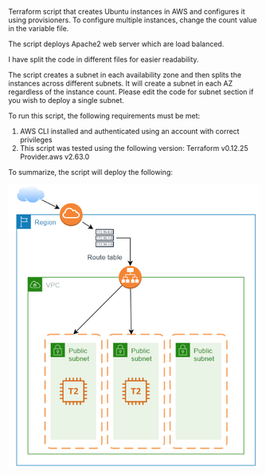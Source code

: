 Terraform script that creates Ubuntu instances in AWS and configures it using provisioners. To configure multiple instances, change the count value in the variable file.

The script deploys Apache2 web server which are load balanced.

I have split the code in different files for easier readability.

The script creates a subnet in each availability zone and then splits the instances across different subnets. It will create a subnet in each AZ regardless of the instance count. Please edit the code for subnet section if you wish to deploy a single subnet.

To run this script, the following requirements must be met:
1. AWS CLI installed and authenticated using an account with correct privileges
2. This script was tested using the following version:
    Terraform v0.12.25
    Provider.aws v2.63.0

To summarize, the script will deploy the following:

![](./Images/AWS_Sample_2.PNG)
